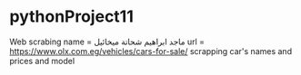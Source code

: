 # pythonProject11
Web scrabing
name = ماجد ابراهيم شحاتة ميخائيل
url = https://www.olx.com.eg/vehicles/cars-for-sale/
scrapping car's names and prices and model
